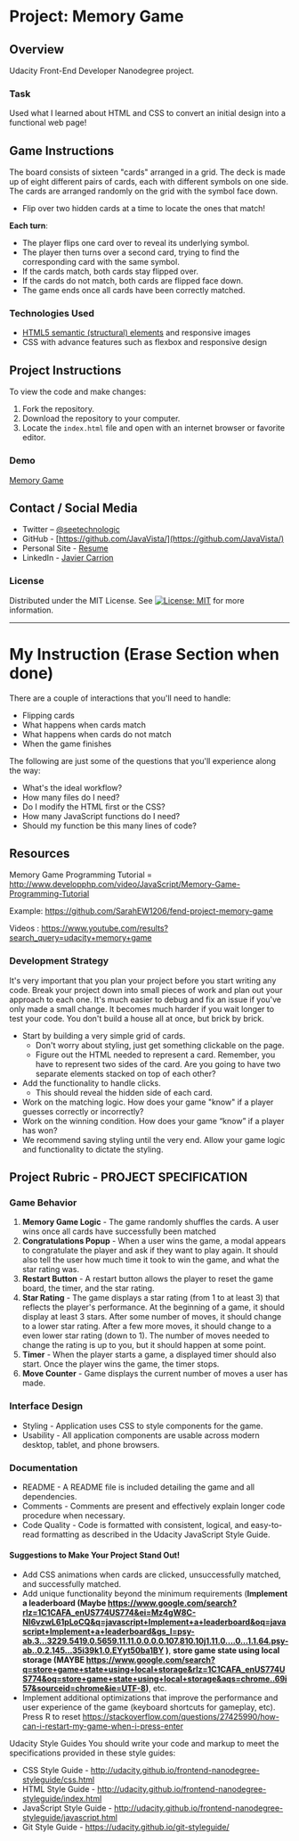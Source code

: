 # Project: Memory Game

## Overview

Udacity Front-End Developer Nanodegree project.

### Task

Used what I learned about HTML and CSS to convert an initial design into a functional web page!

## Game Instructions

The board consists of sixteen "cards" arranged in a grid. The deck is made up of eight different pairs of cards, each with different symbols on one side. The cards are arranged randomly on the grid with the symbol face down.

* Flip over two hidden cards at a time to locate the ones that match!

**Each turn**:

* The player flips one card over to reveal its underlying symbol.
* The player then turns over a second card, trying to find the corresponding card with the same symbol.
* If the cards match, both cards stay flipped over.
* If the cards do not match, both cards are flipped face down.
* The game ends once all cards have been correctly matched.

### Technologies Used

* [HTML5 semantic (structural) elements]("https://developer.mozilla.org/en-US/docs/Learn/HTML/Introduction_to_HTML/Document_and_website_structure#Enter_HTML5_structural_elements") and responsive images
* CSS with advance features such as flexbox and responsive design


## Project Instructions

To view the code and make changes:

1. Fork the repository.
2. Download the repository to your computer.
3. Locate the `index.html` file and open with an internet browser or favorite editor.

### Demo

[Memory Game](https://?url-/)

## Contact / Social Media

* Twitter – [@seetechnologic](https://twitter.com/seetechnologic)
* GitHub - [https://github.com/JavaVista/](https://github.com/JavaVista/)
* Personal Site - [Resume](http://www.techno-logic.us/)
* LinkedIn - [Javier Carrion](https://www.linkedin.com/in/technologic)

### License

Distributed under the MIT License. See [![License: MIT](https://img.shields.io/badge/License-MIT-yellow.svg)](LICENSE.md)
for more information.

---
# My Instruction (Erase Section when done)

There are a couple of interactions that you'll need to handle:

* Flipping cards
* What happens when cards match
* What happens when cards do not match
* When the game finishes

The following are just some of the questions that you'll experience along the way:

* What's the ideal workflow?
* How many files do I need?
* Do I modify the HTML first or the CSS?
* How many JavaScript functions do I need?
* Should my function be this many lines of code?


## Resources
Memory Game Programming Tutorial =
http://www.developphp.com/video/JavaScript/Memory-Game-Programming-Tutorial

Example: https://github.com/SarahEW1206/fend-project-memory-game

Videos : https://www.youtube.com/results?search_query=udacity+memory+game

### Development Strategy
It's very important that you plan your project before you start writing any code. Break your project down into small pieces of work and plan out your approach to each one. It's much easier to debug and fix an issue if you've only made a small change. It becomes much harder if you wait longer to test your code. You don't build a house all at once, but brick by brick.

* Start by building a very simple grid of cards.
    * Don't worry about styling, just get something clickable on the page.
    * Figure out the HTML needed to represent a card. Remember, you have to represent two sides of the card. Are you going to have two separate elements stacked on top of each other?
* Add the functionality to handle clicks.
    * This should reveal the hidden side of each card.
* Work on the matching logic. How does your game "know" if a player guesses correctly or incorrectly?
* Work on the winning condition. How does your game “know” if a player has won?
* We recommend saving styling until the very end. Allow your game logic and functionality to dictate the styling.

## Project Rubric - PROJECT SPECIFICATION

### Game Behavior

1. **Memory Game Logic** - The game randomly shuffles the cards. A user wins once all cards have successfully been matched
2. **Congratulations Popup** - When a user wins the game, a modal appears to congratulate the player and ask if they want to play again. It should also tell the user how much time it took to win the game, and what the star rating was.
3. **Restart Button** - A restart button allows the player to reset the game board, the timer, and the star rating.
4. **Star Rating** - The game displays a star rating (from 1 to at least 3) that reflects the player's performance. At the beginning of a game, it should display at least 3 stars. After some number of moves, it should change to a lower star rating. After a few more moves, it should change to a even lower star rating (down to 1). The number of moves needed to change the rating is up to you, but it should happen at some point.
5. **Timer** - When the player starts a game, a displayed timer should also start. Once the player wins the game, the timer stops.
6. **Move Counter** - Game displays the current number of moves a user has made.

### Interface Design

* Styling - Application uses CSS to style components for the game.
* Usability - All application components are usable across modern desktop, tablet, and phone browsers.

### Documentation

* README - A README file is included detailing the game and all dependencies.
* Comments - Comments are present and effectively explain longer code procedure when necessary.
* Code Quality - Code is formatted with consistent, logical, and easy-to-read formatting as described in the Udacity JavaScript Style Guide.

#### Suggestions to Make Your Project Stand Out!
- Add CSS animations when cards are clicked, unsuccessfully matched, and successfully matched.
- Add unique functionality beyond the minimum requirements (**Implement a leaderboard (Maybe https://www.google.com/search?rlz=1C1CAFA_enUS774US774&ei=Mz4gW8C-NI6vzwL61pLoCQ&q=javascript+Implement+a+leaderboard&oq=javascript+Implement+a+leaderboard&gs_l=psy-ab.3...3229.5419.0.5659.11.11.0.0.0.0.107.810.10j1.11.0....0...1.1.64.psy-ab..0.2.145...35i39k1.0.EYyt50ba1BY )**, **store game state using local storage (MAYBE https://www.google.com/search?q=store+game+state+using+local+storage&rlz=1C1CAFA_enUS774US774&oq=store+game+state+using+local+storage&aqs=chrome..69i57&sourceid=chrome&ie=UTF-8)**, etc.
- Implement additional optimizations that improve the performance and user experience of the game (keyboard shortcuts for gameplay, etc). Press R to reset https://stackoverflow.com/questions/27425990/how-can-i-restart-my-game-when-i-press-enter


Udacity Style Guides
You should write your code and markup to meet the specifications provided in these style guides:

* CSS Style Guide - http://udacity.github.io/frontend-nanodegree-styleguide/css.html
* HTML Style Guide - http://udacity.github.io/frontend-nanodegree-styleguide/index.html
* JavaScript Style Guide - http://udacity.github.io/frontend-nanodegree-styleguide/javascript.html
* Git Style Guide - https://udacity.github.io/git-styleguide/